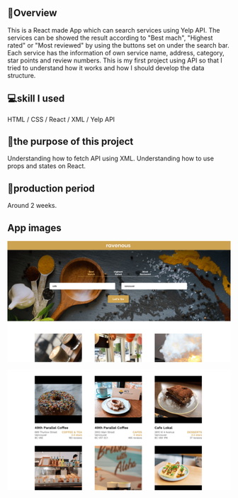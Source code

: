 ## 📖Overview
This is a React made App which can search services using Yelp API. The services can be showed the result according to "Best mach", "Highest rated" or "Most reviewed" by using the buttons set on under the search bar. Each service has the information of own service name, address, category, star points and review numbers. This is my first project using API so that I tried to understand how it works and how I should develop the data structure.

## 💻skill I used
HTML / CSS / React / XML / Yelp API

## 📅the purpose of this project
Understanding how to fetch API using XML.
Understanding how to use props and states on React.

## 😤production period
Around 2 weeks.

## App images
![App image](https://raw.githubusercontent.com/EriMiwa/ravenous/master/public/AppImg03.png
 "App image")
 
![App image02](https://raw.githubusercontent.com/EriMiwa/ravenous/master/public/AppImg04.png
 "App image02")